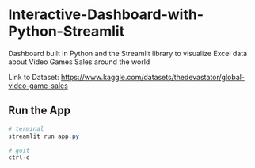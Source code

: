 # Interactive-Dashboard-with-Python-Streamlit
Dashboard built in Python and the Streamlit library to visualize Excel data about Video Games Sales around the world

Link to Dataset: https://www.kaggle.com/datasets/thedevastator/global-video-game-sales

## Run the App
```Powershell
# terminal
streamlit run app.py

# quit
ctrl-c
```
